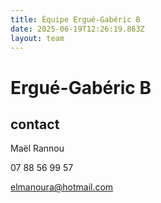 ```yaml
---
title: Équipe Ergué-Gabéric B
date: 2025-06-19T12:26:19.863Z
layout: team
---
```


# Ergué-Gabéric B



## contact 

Maël Rannou

07 88 56 99 57

elmanoura@hotmail.com

